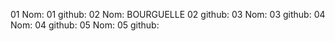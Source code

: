 01 Nom:
01 github:
02 Nom: BOURGUELLE
02 github:
03 Nom:
03 github:
04 Nom:
04 github:
05 Nom:
05 github: